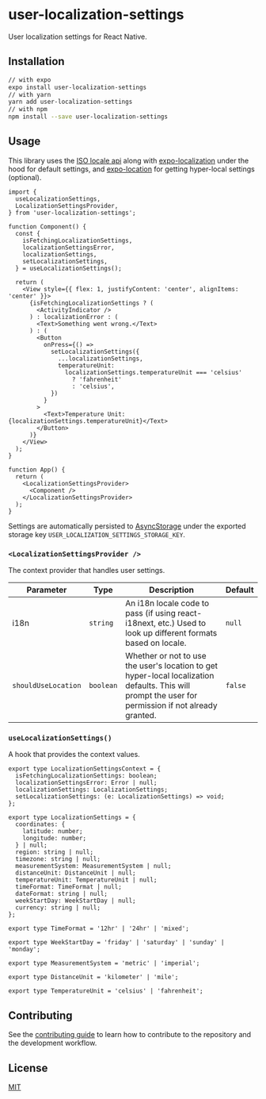 # user-localization-settings

User localization settings for React Native.

## Installation

```sh
// with expo
expo install user-localization-settings
// with yarn
yarn add user-localization-settings
// with npm
npm install --save user-localization-settings
```

## Usage

This library uses the [ISO locale api](hhttps://iso-locale.vercel.app/api/v1/countries) along with [expo-localization](https://docs.expo.dev/versions/latest/sdk/localization/) under the hood for default settings, and [expo-location](https://docs.expo.dev/versions/latest/sdk/location/) for getting hyper-local settings (optional).

```tsx
import {
  useLocalizationSettings,
  LocalizationSettingsProvider,
} from 'user-localization-settings';

function Component() {
  const {
    isFetchingLocalizationSettings,
    localizationSettingsError,
    localizationSettings,
    setLocalizationSettings,
  } = useLocalizationSettings();

  return (
    <View style={{ flex: 1, justifyContent: 'center', alignItems: 'center' }}>
      {isFetchingLocalizationSettings ? (
        <ActivityIndicator />
      ) : localizationError : (
        <Text>Something went wrong.</Text>
      ) : (
        <Button
          onPress={() =>
            setLocalizationSettings({
              ...localizationSettings,
              temperatureUnit:
                localizationSettings.temperatureUnit === 'celsius'
                  ? 'fahrenheit'
                  : 'celsius',
            })
          }
        >
          <Text>Temperature Unit: {localizationSettings.temperatureUnit}</Text>
        </Button>
      )}
    </View>
  );
}

function App() {
  return (
    <LocalizationSettingsProvider>
      <Component />
    </LocalizationSettingsProvider>
  );
}
```

Settings are automatically persisted to [AsyncStorage](https://github.com/react-native-async-storage/async-storage) under the exported storage key `USER_LOCALIZATION_SETTINGS_STORAGE_KEY`.

### `<LocalizationSettingsProvider />`

The context provider that handles user settings.

| Parameter           | Type      | Description                                                                                                                                          | Default |
| ------------------- | --------- | ---------------------------------------------------------------------------------------------------------------------------------------------------- | ------- |
| i18n                | `string`  | An i18n locale code to pass (if using react-i18next, etc.) Used to look up different formats based on locale.                                        | `null`  |
| `shouldUseLocation` | `boolean` | Whether or not to use the user's location to get hyper-local localization defaults. This will prompt the user for permission if not already granted. | `false` |

### `useLocalizationSettings()`

A hook that provides the context values.

```tsx
export type LocalizationSettingsContext = {
  isFetchingLocalizationSettings: boolean;
  localizationSettingsError: Error | null;
  localizationSettings: LocalizationSettings;
  setLocalizationSettings: (e: LocalizationSettings) => void;
};

export type LocalizationSettings = {
  coordinates: {
    latitude: number;
    longitude: number;
  } | null;
  region: string | null;
  timezone: string | null;
  measurementSystem: MeasurementSystem | null;
  distanceUnit: DistanceUnit | null;
  temperatureUnit: TemperatureUnit | null;
  timeFormat: TimeFormat | null;
  dateFormat: string | null;
  weekStartDay: WeekStartDay | null;
  currency: string | null;
};

export type TimeFormat = '12hr' | '24hr' | 'mixed';

export type WeekStartDay = 'friday' | 'saturday' | 'sunday' | 'monday';

export type MeasurementSystem = 'metric' | 'imperial';

export type DistanceUnit = 'kilometer' | 'mile';

export type TemperatureUnit = 'celsius' | 'fahrenheit';
```

## Contributing

See the [contributing guide](CONTRIBUTING.md) to learn how to contribute to the repository and the development workflow.

## License

[MIT](./LICENSE)
